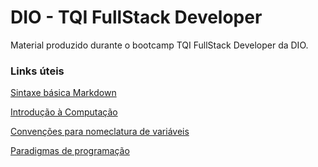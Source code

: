 # DIO - TQI FullStack Developer
Material produzido durante o bootcamp TQI FullStack Developer da DIO.

### Links úteis
[Sintaxe básica Markdown](https://www.markdownguide.org/basic-syntax/)

[Introdução à Computação](https://cursosextensao.usp.br/course/view.php?id=388)

[Convenções para nomeclatura de variáveis](https://www.alura.com.br/artigos/convencoes-nomenclatura-camel-pascal-kebab-snake-case)

[Paradigmas de programação](https://blog.betrybe.com/tecnologia/paradigmas-de-programacao/)
